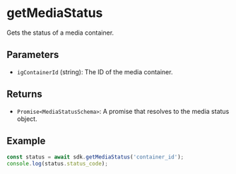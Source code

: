 # getMediaStatus

Gets the status of a media container.

## Parameters

- `igContainerId` (string): The ID of the media container.

## Returns

- `Promise<MediaStatusSchema>`: A promise that resolves to the media status object.

## Example

```typescript
const status = await sdk.getMediaStatus('container_id');
console.log(status.status_code);
```